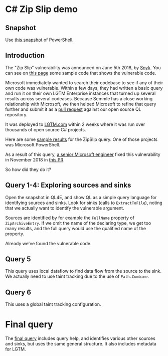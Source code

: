 # C# Zip Slip demo

## Snapshot

Use [this snapshot](http://downloads.lgtm.com/snapshots/csharp/microsoft/powershell/PowerShell_PowerShell_csharp-srcVersion_450d884668ca477c6581ce597958f021fac30bff-dist_odasa-lgtm-2018-09-11-e5cbe16-linux64.zip)
of PowerShell.

## Introduction

The "Zip Slip" vulnerability was announced on June 5th 2018, by [Snyk](https://snyk.io/research/zip-slip-vulnerability).
You can see on [this page](https://snyk.io/research/zip-slip-vulnerability#dot-net) some sample code that shows the vulnerable code.

Microsoft immediately wanted to search their codebase to see if any of their own code was vulnerable. Within a few days,
they had written a basic query and run it on their own LGTM Enterprise instances that turned up several results across
several codeases. Because Semmle has a close working relationship with Microsoft, we then helped Microsoft to refine
that query further and submit it as a [pull request](https://github.com/Semmle/ql/pull/54) against our open source QL repository.

It was deployed to [LGTM.com](https://lgtm.com) within 2 weeks where it was run over thousands of open source C# projects.

Here are some [sample results](https://lgtm.com/rules/1506511188430/alerts/) for the ZipSlip query. 
One of those projects was Microsoft PowerShell.

As a result of this query, [a senior Microsoft engineer](https://github.com/TravisEz13)
fixed this vulnerability in November 2018 in
[this PR](https://lgtm.com/projects/g/PowerShell/PowerShell/rev/b39a41109d86d9ba75f966e2d7b52b81fa629150).

So how did they do it?

## Query 1-4: Exploring sources and sinks

Open the snapshot in QL4E, and show QL as a simple query language for identifying sources and sinks. Look for sinks
(calls to `ExtractToFile`), noting that we actually want to identify the vulnerable argument.

Sources are identified by for example the `FullName` property of `ZipArchiveEntry`. If we omit the 
name of the declaring type, we get too many results, and the full query would use the qualified name of
the property.

Already we've found the vulnerable code.

## Query 5

This query uses local dataflow to find data flow from the source to the sink. We actually need to use taint tracking
due to the use of `Path.Combine`.

## Query 6

This uses a global taint tracking configuration.

# Final query

The [final query](https://lgtm.com/rules/1506511188430/) includes query help, and identifies various other sources and sinks,
but uses the same general structure. It also includes metadata for LGTM.
